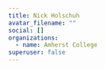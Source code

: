 ```yaml
---
title: Nick Holschuh
avatar_filename: ""
social: []
organizations:
  - name: Amherst College
superuser: false
---
```

